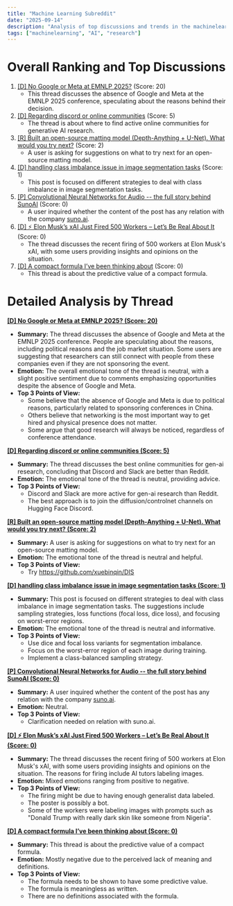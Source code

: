 ```yaml
---
title: "Machine Learning Subreddit"
date: "2025-09-14"
description: "Analysis of top discussions and trends in the machinelearning subreddit"
tags: ["machinelearning", "AI", "research"]
---
```


# Overall Ranking and Top Discussions
1.  [[D] No Google or Meta at EMNLP 2025?](https://www.reddit.com/r/MachineLearning/comments/1ngsn3g/d_no_google_or_meta_at_emnlp_2025/) (Score: 20)
    *   This thread discusses the absence of Google and Meta at the EMNLP 2025 conference, speculating about the reasons behind their decision.
2.  [[D] Regarding discord or online communities](https://www.reddit.com/r/MachineLearning/comments/1ngf0l4/d_regarding_discord_or_online_communities/) (Score: 5)
    *   The thread is about where to find active online communities for generative AI research.
3.  [[R] Built an open-source matting model (Depth-Anything + U-Net). What would you try next?](https://github.com/withoutbg/withoutbg) (Score: 2)
    *   A user is asking for suggestions on what to try next for an open-source matting model.
4.  [[D] handling class imbalance issue in image segmentation tasks](https://www.reddit.com/r/MachineLearning/comments/1ngitsj/d_handling_class_imbalance_issue_in_image/) (Score: 1)
    *   This post is focused on different strategies to deal with class imbalance in image segmentation tasks.
5.  [[P] Convolutional Neural Networks for Audio -- the full story behind SunoAI](https://www.reddit.com/r/MachineLearning/comments/1ngmgxh/p_convolutional_neural_networks_for_audio_the/) (Score: 0)
    *   A user inquired whether the content of the post has any relation with the company [suno.ai](https://suno.com/home).
6.  [[D] ⚡ Elon Musk’s xAI Just Fired 500 Workers – Let’s Be Real About It](https://www.reddit.com/r/MachineLearning/comments/1ngy7wh/d_elon_musks_xai_just_fired_500_workers_lets_be/) (Score: 0)
    *   The thread discusses the recent firing of 500 workers at Elon Musk's xAI, with some users providing insights and opinions on the situation.
7.  [[D] A compact formula I’ve been thinking about](https://www.reddit.com/r/MachineLearning/comments/1ngzns2/d_a_compact_formula_ive_been_thinking_about/) (Score: 0)
    *   This thread is about the predictive value of a compact formula.

# Detailed Analysis by Thread
**[[D] No Google or Meta at EMNLP 2025? (Score: 20)](https://www.reddit.com/r/MachineLearning/comments/1ngsn3g/d_no_google_or_meta_at_emnlp_2025/)**
*  **Summary:** The thread discusses the absence of Google and Meta at the EMNLP 2025 conference. People are speculating about the reasons, including political reasons and the job market situation. Some users are suggesting that researchers can still connect with people from these companies even if they are not sponsoring the event.
*  **Emotion:** The overall emotional tone of the thread is neutral, with a slight positive sentiment due to comments emphasizing opportunities despite the absence of Google and Meta.
*  **Top 3 Points of View:**
    *   Some believe that the absence of Google and Meta is due to political reasons, particularly related to sponsoring conferences in China.
    *   Others believe that networking is the most important way to get hired and physical presence does not matter.
    *   Some argue that good research will always be noticed, regardless of conference attendance.

**[[D] Regarding discord or online communities (Score: 5)](https://www.reddit.com/r/MachineLearning/comments/1ngf0l4/d_regarding_discord_or_online_communities/)**
*  **Summary:** The thread discusses the best online communities for gen-ai research, concluding that Discord and Slack are better than Reddit.
*  **Emotion:** The emotional tone of the thread is neutral, providing advice.
*  **Top 3 Points of View:**
    *   Discord and Slack are more active for gen-ai research than Reddit.
    *   The best approach is to join the diffusion/controlnet channels on Hugging Face Discord.

**[[R] Built an open-source matting model (Depth-Anything + U-Net). What would you try next? (Score: 2)](https://github.com/withoutbg/withoutbg)**
*  **Summary:** A user is asking for suggestions on what to try next for an open-source matting model.
*  **Emotion:** The emotional tone of the thread is neutral and helpful.
*  **Top 3 Points of View:**
    *   Try https://github.com/xuebinqin/DIS

**[[D] handling class imbalance issue in image segmentation tasks (Score: 1)](https://www.reddit.com/r/MachineLearning/comments/1ngitsj/d_handling_class_imbalance_issue_in_image/)**
*  **Summary:** This post is focused on different strategies to deal with class imbalance in image segmentation tasks. The suggestions include sampling strategies, loss functions (focal loss, dice loss), and focusing on worst-error regions.
*  **Emotion:** The emotional tone of the thread is neutral and informative.
*  **Top 3 Points of View:**
    *   Use dice and focal loss variants for segmentation imbalance.
    *   Focus on the worst-error region of each image during training.
    *   Implement a class-balanced sampling strategy.

**[[P] Convolutional Neural Networks for Audio -- the full story behind SunoAI (Score: 0)](https://www.reddit.com/r/MachineLearning/comments/1ngmgxh/p_convolutional_neural_networks_for_audio_the/)**
*  **Summary:** A user inquired whether the content of the post has any relation with the company [suno.ai](https://suno.com/home).
*  **Emotion:** Neutral.
*  **Top 3 Points of View:**
    *   Clarification needed on relation with suno.ai.

**[[D] ⚡ Elon Musk’s xAI Just Fired 500 Workers – Let’s Be Real About It (Score: 0)](https://www.reddit.com/r/MachineLearning/comments/1ngy7wh/d_elon_musks_xai_just_fired_500_workers_lets_be/)**
*  **Summary:** The thread discusses the recent firing of 500 workers at Elon Musk's xAI, with some users providing insights and opinions on the situation. The reasons for firing include AI tutors labeling images.
*  **Emotion:** Mixed emotions ranging from positive to negative.
*  **Top 3 Points of View:**
    *   The firing might be due to having enough generalist data labeled.
    *   The poster is possibly a bot.
    *   Some of the workers were labeling images with prompts such as "Donald Trump with really dark skin like someone from Nigeria".

**[[D] A compact formula I’ve been thinking about (Score: 0)](https://www.reddit.com/r/MachineLearning/comments/1ngzns2/d_a_compact_formula_ive_been_thinking_about/)**
*  **Summary:** This thread is about the predictive value of a compact formula.
*  **Emotion:** Mostly negative due to the perceived lack of meaning and definitions.
*  **Top 3 Points of View:**
    *   The formula needs to be shown to have some predictive value.
    *   The formula is meaningless as written.
    *   There are no definitions associated with the formula.
